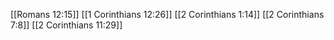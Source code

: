 [[Romans 12:15]]
[[1 Corinthians 12:26]]
[[2 Corinthians 1:14]]
[[2 Corinthians 7:8]]
[[2 Corinthians 11:29]]
